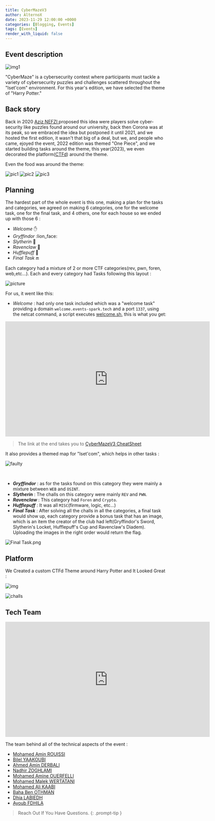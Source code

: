 ```yaml
---
title: CyberMazeV3
author: AlternoX
date: 2023-11-29 12:00:00 +0000
categories: [Blogging, Events]
tags: [Events]
render_with_liquid: false
---
```


## Event description

![img1](https://i.postimg.cc/63qwr5MY/7RSNl2V.png)

"CyberMaze" is a cybersecurity contest where participants must tackle a variety of cybersecurity puzzles and challenges scattered throughout the "Iset'com" environment. For this year's edition, we have selected the theme of "Harry Potter."


Back story
---

Back in 2020 [Aziz NEFZI ](https://www.linkedin.com/in/aziz-nefzi/) proposed this idea were players solve cyber-security like puzzles found around our university, back then Corona was at its peak, so we embraced the idea but postponed it until 2021, and we hosted the first edition, it wasn't that big of a deal, but we, and people who came, ejoyed the event, 2022 edition was themed "One Piece", and we started building tasks around the theme, this year(2023), we even decorated the platform([CTFd](https://github.com/CTFd/CTFd)) around the theme.

Even the food was around the theme:

![pic1](https://i.postimg.cc/hvVXMmBM/IMG-2999.jpg)
![pic2](https://i.postimg.cc/RhGBMCQ4/IMG-2998.jpg)
![pic3](https://i.postimg.cc/hjBWTQ2K/IMG-3000-1.jpg)


Planning
---

The hardest part of the whole event is this one, making a plan for the tasks and categories, we agreed on making 6 categories, one for the welcome task, one for the final task, and 4 others, one for each house so we ended up with those 6 : 
- *Welcome* :hand: 
- *Gryffindor* :lion_face: 
- *Slytherin* :snake: 
- *Ravenclaw* 🦅
- *Hufflepuff* 🦡
- *Final Task* :end: 

Each category had a mixture of 2 or more CTF categories(rev, pwn, foren, web,etc...).
Each and every category had Tasks following this layout : 

![picture](https://i.postimg.cc/gjncQBwc/task-1.png)


For us, it went like this:
- *Welcome* : had only one task included which was a "welcome task" providing a domain `welcome.events-spark.tech` and a port `1337`, using the netcat command, a script executes [welcome.sh](https://github.com/alternox1/CyberMaze-V3-CheatSheet/blob/main/welcome.sh), this is what you get:

<iframe title="vimeo-player" src="https://player.vimeo.com/video/892670552?h=38999694f8" width="640" height="360" frameborder="0"    allowfullscreen></iframe>

> The link at the end takes you to [CyberMazeV3 CheatSheet](https://github.com/alternox1/CyberMaze-V3-CheatSheet/tree/main)


It also provides a themed map for "Iset'com", which helps in other tasks : 


![faulty](https://i.postimg.cc/B6hDH4Mn/CMv3map.png)


<br>

- ***Gryffindor*** : as for the tasks found on this category they were mainly a mixture between `WEB` and `OSINT`.  
- ***Slytherin*** : The challs on this category were mainly `REV` and `PWN`.
- ***Ravenclaw*** : This category had `Foren` and `Crypto`.
- ***Hufflepuff*** : It was all `MISC`(firmware, logic, etc...)
- ***Final Task*** : After solving all the challs in all the categories, a final task would show up, each category provide a bonus task that has an image, which is an item the creator of the club had left(Gryffindor's Sword, Slytherin's Locket, Hufflepuff's Cup and Ravenclaw's Diadem). Uploading the images in the right order would return the flag. 

![Final Task.png](https://i.postimg.cc/HkS1Z66v/image.png) 



Platform
---

We Created a custom CTFd Theme around Harry Potter and It Looked Great : 


![img](https://i.postimg.cc/JhmwZBK1/cybermaze-platform.gif)

![challs](https://i.postimg.cc/HnG5SHN9/challbackgn.gif)



## Tech Team


<iframe src="https://player.vimeo.com/video/897930043?badge=0&amp;autopause=0&amp;player_id=0&amp;app_id=58479" width="640" height="360" frameborder="0" allow="autoplay; fullscreen; picture-in-picture" title="CYBERMAZE_V3"></iframe>

The team behind all of the technical aspects of the event : 

- [Mohamed Amin ROUISSI](https://www.linkedin.com/in/mohammed-amin-rouissi/)
- [Bilel YAAKOUBI](https://www.linkedin.com/in/yaakoubi-bilel/)
- [Ahmed Amin DERBALI](https://www.linkedin.com/in/ahmedaminederbali/)
- [Nadhir ZOGHLAMI](https://www.linkedin.com/in/nadhir-zoghlami/)
- [Mohamed Amine OUERFELLI](https://www.linkedin.com/in/mohamedamine-ouerfelli/)
- [Mohamed Malek WERTATANI](https://www.linkedin.com/in/mohamed-malek-wertatani-92ba75268/)
- [Mohamed Ali KAABI](https://www.linkedin.com/in/mohamed-ali-kaabi-999724219/)
- [Baha Ben OTHMAN](https://www.linkedin.com/in/baha-ben-othman-974197244/)
- [Dhia LABIEDH](https://www.linkedin.com/in/labiedh-dhia/)
- [Ayoub FDHILA](https://www.linkedin.com/in/ayoubfdh/)

> Reach Out If You Have Questions.
{: .prompt-tip }

